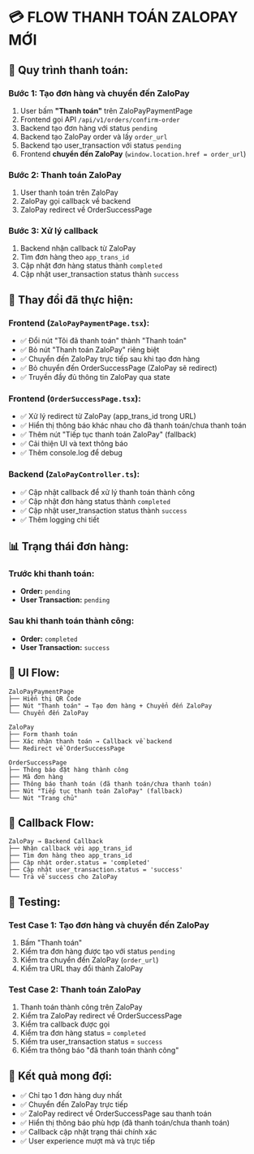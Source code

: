 # 💳 FLOW THANH TOÁN ZALOPAY MỚI

## 🎯 **Quy trình thanh toán:**

### **Bước 1: Tạo đơn hàng và chuyển đến ZaloPay**

1. User bấm **"Thanh toán"** trên ZaloPayPaymentPage
2. Frontend gọi API `/api/v1/orders/confirm-order`
3. Backend tạo đơn hàng với status `pending`
4. Backend tạo ZaloPay order và lấy `order_url`
5. Backend tạo user_transaction với status `pending`
6. Frontend **chuyển đến ZaloPay** (`window.location.href = order_url`)

### **Bước 2: Thanh toán ZaloPay**

1. User thanh toán trên ZaloPay
2. ZaloPay gọi callback về backend
3. ZaloPay redirect về OrderSuccessPage

### **Bước 3: Xử lý callback**

1. Backend nhận callback từ ZaloPay
2. Tìm đơn hàng theo `app_trans_id`
3. Cập nhật đơn hàng status thành `completed`
4. Cập nhật user_transaction status thành `success`

## 🔧 **Thay đổi đã thực hiện:**

### **Frontend (`ZaloPayPaymentPage.tsx`):**

- ✅ Đổi nút "Tôi đã thanh toán" thành "Thanh toán"
- ✅ Bỏ nút "Thanh toán ZaloPay" riêng biệt
- ✅ Chuyển đến ZaloPay trực tiếp sau khi tạo đơn hàng
- ✅ Bỏ chuyển đến OrderSuccessPage (ZaloPay sẽ redirect)
- ✅ Truyền đầy đủ thông tin ZaloPay qua state

### **Frontend (`OrderSuccessPage.tsx`):**

- ✅ Xử lý redirect từ ZaloPay (app_trans_id trong URL)
- ✅ Hiển thị thông báo khác nhau cho đã thanh toán/chưa thanh toán
- ✅ Thêm nút "Tiếp tục thanh toán ZaloPay" (fallback)
- ✅ Cải thiện UI và text thông báo
- ✅ Thêm console.log để debug

### **Backend (`ZaloPayController.ts`):**

- ✅ Cập nhật callback để xử lý thanh toán thành công
- ✅ Cập nhật đơn hàng status thành `completed`
- ✅ Cập nhật user_transaction status thành `success`
- ✅ Thêm logging chi tiết

## 📊 **Trạng thái đơn hàng:**

### **Trước khi thanh toán:**

- **Order:** `pending`
- **User Transaction:** `pending`

### **Sau khi thanh toán thành công:**

- **Order:** `completed`
- **User Transaction:** `success`

## 🎨 **UI Flow:**

```
ZaloPayPaymentPage
├── Hiển thị QR Code
├── Nút "Thanh toán" → Tạo đơn hàng + Chuyển đến ZaloPay
└── Chuyển đến ZaloPay

ZaloPay
├── Form thanh toán
├── Xác nhận thanh toán → Callback về backend
└── Redirect về OrderSuccessPage

OrderSuccessPage
├── Thông báo đặt hàng thành công
├── Mã đơn hàng
├── Thông báo thanh toán (đã thanh toán/chưa thanh toán)
├── Nút "Tiếp tục thanh toán ZaloPay" (fallback)
└── Nút "Trang chủ"
```

## 🔄 **Callback Flow:**

```
ZaloPay → Backend Callback
├── Nhận callback với app_trans_id
├── Tìm đơn hàng theo app_trans_id
├── Cập nhật order.status = 'completed'
├── Cập nhật user_transaction.status = 'success'
└── Trả về success cho ZaloPay
```

## 🧪 **Testing:**

### **Test Case 1: Tạo đơn hàng và chuyển đến ZaloPay**

1. Bấm "Thanh toán"
2. Kiểm tra đơn hàng được tạo với status `pending`
3. Kiểm tra chuyển đến ZaloPay (`order_url`)
4. Kiểm tra URL thay đổi thành ZaloPay

### **Test Case 2: Thanh toán ZaloPay**

1. Thanh toán thành công trên ZaloPay
2. Kiểm tra ZaloPay redirect về OrderSuccessPage
3. Kiểm tra callback được gọi
4. Kiểm tra đơn hàng status = `completed`
5. Kiểm tra user_transaction status = `success`
6. Kiểm tra thông báo "đã thanh toán thành công"

## 🎯 **Kết quả mong đợi:**

- ✅ Chỉ tạo 1 đơn hàng duy nhất
- ✅ Chuyển đến ZaloPay trực tiếp
- ✅ ZaloPay redirect về OrderSuccessPage sau thanh toán
- ✅ Hiển thị thông báo phù hợp (đã thanh toán/chưa thanh toán)
- ✅ Callback cập nhật trạng thái chính xác
- ✅ User experience mượt mà và trực tiếp
